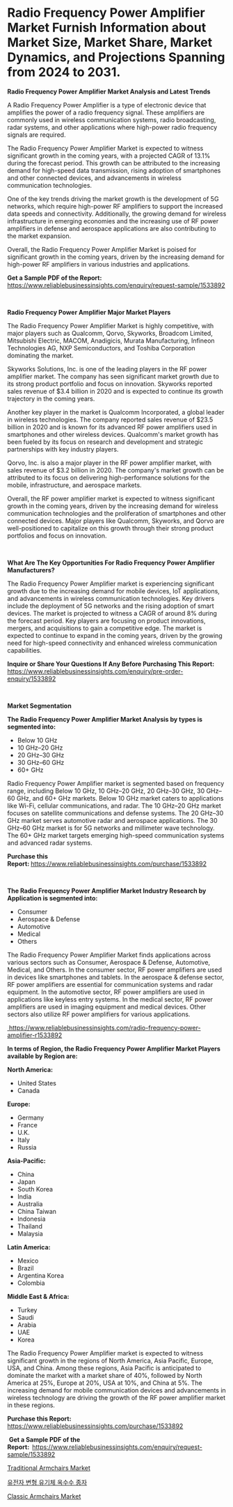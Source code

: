 <p><h1>Radio Frequency Power Amplifier Market Furnish Information about Market Size, Market Share, Market Dynamics, and Projections Spanning from 2024 to 2031.</h1></p><p><strong>Radio Frequency Power Amplifier Market Analysis and Latest Trends</strong></p>
<p><p>A Radio Frequency Power Amplifier is a type of electronic device that amplifies the power of a radio frequency signal. These amplifiers are commonly used in wireless communication systems, radio broadcasting, radar systems, and other applications where high-power radio frequency signals are required.</p><p>The Radio Frequency Power Amplifier Market is expected to witness significant growth in the coming years, with a projected CAGR of 13.1% during the forecast period. This growth can be attributed to the increasing demand for high-speed data transmission, rising adoption of smartphones and other connected devices, and advancements in wireless communication technologies.</p><p>One of the key trends driving the market growth is the development of 5G networks, which require high-power RF amplifiers to support the increased data speeds and connectivity. Additionally, the growing demand for wireless infrastructure in emerging economies and the increasing use of RF power amplifiers in defense and aerospace applications are also contributing to the market expansion.</p><p>Overall, the Radio Frequency Power Amplifier Market is poised for significant growth in the coming years, driven by the increasing demand for high-power RF amplifiers in various industries and applications.</p></p>
<p><strong>Get a Sample PDF of the Report:&nbsp;</strong> <a href="https://www.reliablebusinessinsights.com/enquiry/request-sample/1533892">https://www.reliablebusinessinsights.com/enquiry/request-sample/1533892</a></p>
<p>&nbsp;</p>
<p><strong>Radio Frequency Power Amplifier Major Market Players</strong></p>
<p><p>The Radio Frequency Power Amplifier Market is highly competitive, with major players such as Qualcomm, Qorvo, Skyworks, Broadcom Limited, Mitsubishi Electric, MACOM, Anadigicis, Murata Manufacturing, Infineon Technologies AG, NXP Semiconductors, and Toshiba Corporation dominating the market.</p><p>Skyworks Solutions, Inc. is one of the leading players in the RF power amplifier market. The company has seen significant market growth due to its strong product portfolio and focus on innovation. Skyworks reported sales revenue of $3.4 billion in 2020 and is expected to continue its growth trajectory in the coming years.</p><p>Another key player in the market is Qualcomm Incorporated, a global leader in wireless technologies. The company reported sales revenue of $23.5 billion in 2020 and is known for its advanced RF power amplifiers used in smartphones and other wireless devices. Qualcomm's market growth has been fueled by its focus on research and development and strategic partnerships with key industry players.</p><p>Qorvo, Inc. is also a major player in the RF power amplifier market, with sales revenue of $3.2 billion in 2020. The company's market growth can be attributed to its focus on delivering high-performance solutions for the mobile, infrastructure, and aerospace markets.</p><p>Overall, the RF power amplifier market is expected to witness significant growth in the coming years, driven by the increasing demand for wireless communication technologies and the proliferation of smartphones and other connected devices. Major players like Qualcomm, Skyworks, and Qorvo are well-positioned to capitalize on this growth through their strong product portfolios and focus on innovation.</p></p>
<p>&nbsp;</p>
<p><strong>What Are The Key Opportunities For Radio Frequency Power Amplifier Manufacturers?</strong></p>
<p><p>The Radio Frequency Power Amplifier market is experiencing significant growth due to the increasing demand for mobile devices, IoT applications, and advancements in wireless communication technologies. Key drivers include the deployment of 5G networks and the rising adoption of smart devices. The market is projected to witness a CAGR of around 8% during the forecast period. Key players are focusing on product innovations, mergers, and acquisitions to gain a competitive edge. The market is expected to continue to expand in the coming years, driven by the growing need for high-speed connectivity and enhanced wireless communication capabilities.</p></p>
<p><strong>Inquire or Share Your Questions If Any Before Purchasing This Report:</strong> <a href="https://www.reliablebusinessinsights.com/enquiry/pre-order-enquiry/1533892">https://www.reliablebusinessinsights.com/enquiry/pre-order-enquiry/1533892</a></p>
<p>&nbsp;</p>
<p><strong>Market Segmentation</strong></p>
<p><strong>The Radio Frequency Power Amplifier Market Analysis by types is segmented into:</strong></p>
<p><ul><li>Below 10 GHz</li><li>10 GHz–20 GHz</li><li>20 GHz–30 GHz</li><li>30 GHz–60 GHz</li><li>60+ GHz</li></ul></p>
<p><p>Radio Frequency Power Amplifier market is segmented based on frequency range, including Below 10 GHz, 10 GHz–20 GHz, 20 GHz–30 GHz, 30 GHz–60 GHz, and 60+ GHz markets. Below 10 GHz market caters to applications like Wi-Fi, cellular communications, and radar. The 10 GHz–20 GHz market focuses on satellite communications and defense systems. The 20 GHz–30 GHz market serves automotive radar and aerospace applications. The 30 GHz–60 GHz market is for 5G networks and millimeter wave technology. The 60+ GHz market targets emerging high-speed communication systems and advanced radar systems.</p></p>
<p><strong>Purchase this Report:&nbsp;</strong><a href="https://www.reliablebusinessinsights.com/purchase/1533892">https://www.reliablebusinessinsights.com/purchase/1533892</a></p>
<p>&nbsp;</p>
<p><strong>The Radio Frequency Power Amplifier Market Industry Research by Application is segmented into:</strong></p>
<p><ul><li>Consumer</li><li>Aerospace & Defense</li><li>Automotive</li><li>Medical</li><li>Others</li></ul></p>
<p><p>The Radio Frequency Power Amplifier Market finds applications across various sectors such as Consumer, Aerospace & Defense, Automotive, Medical, and Others. In the consumer sector, RF power amplifiers are used in devices like smartphones and tablets. In the aerospace & defense sector, RF power amplifiers are essential for communication systems and radar equipment. In the automotive sector, RF power amplifiers are used in applications like keyless entry systems. In the medical sector, RF power amplifiers are used in imaging equipment and medical devices. Other sectors also utilize RF power amplifiers for various applications.</p></p>
<p><a href="https://www.reliablebusinessinsights.com/radio-frequency-power-amplifier-r1533892">&nbsp;https://www.reliablebusinessinsights.com/radio-frequency-power-amplifier-r1533892</a></p>
<p><strong>In terms of Region, the Radio Frequency Power Amplifier Market Players available by Region are:</strong></p>
<p>
    <p> <strong> North America: </strong>
        <ul>
            <li>United States</li>
            <li>Canada</li>
        </ul>
        </p> 
    <p> <strong> Europe: </strong>
        <ul>
            <li>Germany</li>
            <li>France</li>
            <li>U.K.</li>
            <li>Italy</li>
            <li>Russia</li>
        </ul>
        </p> 
    <p> <strong> Asia-Pacific: </strong>
        <ul>
            <li>China</li>
            <li>Japan</li>
            <li>South Korea</li>
            <li>India</li>
            <li>Australia</li>
            <li>China Taiwan</li>
            <li>Indonesia</li>
            <li>Thailand</li>
            <li>Malaysia</li>
        </ul>
        </p> 
    <p> <strong> Latin America: </strong>
        <ul>
            <li>Mexico</li>
            <li>Brazil</li>
            <li>Argentina Korea</li>
            <li>Colombia</li>
        </ul>
        </p> 
    <p> <strong> Middle East & Africa: </strong>
        <ul>
            <li>Turkey</li>
            <li>Saudi</li>
            <li>Arabia</li>
            <li>UAE</li>
            <li>Korea</li>
        </ul>
    </p>
    </p>
<p><p>The Radio Frequency Power Amplifier market is expected to witness significant growth in the regions of North America, Asia Pacific, Europe, USA, and China. Among these regions, Asia Pacific is anticipated to dominate the market with a market share of 40%, followed by North America at 25%, Europe at 20%, USA at 10%, and China at 5%. The increasing demand for mobile communication devices and advancements in wireless technology are driving the growth of the RF power amplifier market in these regions.</p></p>
<p><strong>Purchase this Report: </strong><a href="https://www.reliablebusinessinsights.com/purchase/1533892">https://www.reliablebusinessinsights.com/purchase/1533892</a></p>
<p>&nbsp;<strong>Get a Sample PDF of the Report:&nbsp;&nbsp;</strong><a href="https://www.reliablebusinessinsights.com/enquiry/request-sample/1533892">https://www.reliablebusinessinsights.com/enquiry/request-sample/1533892</a></p>
<p><strong></strong></p>
<p><p><a href="https://github.com/cheribeninsig/Market-Research-Report-List-1/blob/main/traditional-armchairs-market.md">Traditional Armchairs Market</a></p><p><a href="https://github.com/vsoq0zknh59/Market-Research-Report-List-2/blob/main/6572997154916.md">유전자 변형 유기체 옥수수 종자</a></p><p><a href="https://github.com/bznecsdb5/Market-Research-Report-List-1/blob/main/classic-armchairs-market.md">Classic Armchairs Market</a></p></p>